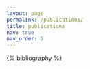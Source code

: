 ```yaml
---
layout: page
permalink: /publications/
title: publications
nav: true
nav_order: 5
---
```


<!-- _pages/publications.md -->
<div class="publications">

{% bibliography %}

</div>
